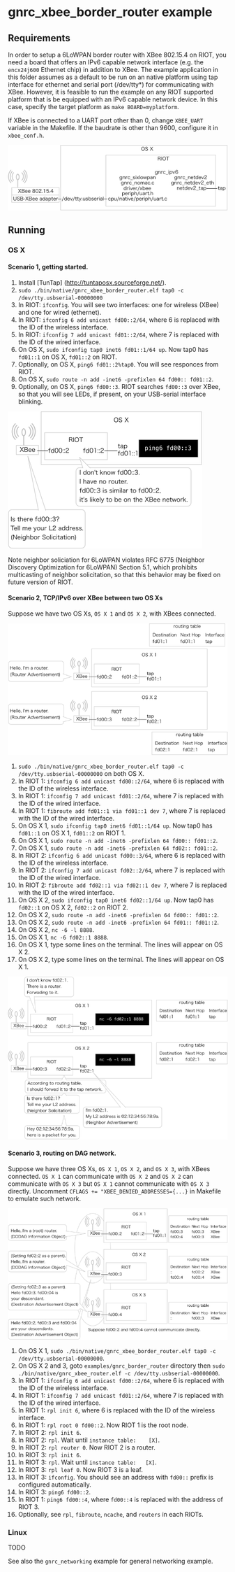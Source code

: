 # gnrc_xbee_border_router example

## Requirements

In order to setup a 6LoWPAN border router with XBee 802.15.4 on RIOT, you need a
board that offers an IPv6 capable network interface (e.g. the `encx24j600`
Ethernet chip) in addition to XBee. The example application in this folder
assumes as a default to be run on an native platform using tap interface for
ethernet and serial port (/dev/tty*) for communicating with XBee. However, it is
feasible to run the example on any RIOT supported platform that is be equipped
with an IPv6 capable network device. In this case, specify the target platform
as `make BOARD=myplatform`.

If XBee is connected to a UART port other than 0, change `XBEE_UART` variable
in the Makefile. If the baudrate is other than 9600, configure it in
`xbee_conf.h`.

![organization of modules and devices](img/page_001.png)

## Running

### OS X

#### Scenario 1, getting started.

1. Install [TunTap] (http://tuntaposx.sourceforge.net/).
2. `sudo ./bin/native/gnrc_xbee_border_router.elf tap0 -c /dev/tty.usbserial-00000000`
3. In RIOT: `ifconfig`.
   You will see two interfaces: one for wireless (XBee) and one for wired
   (ethernet).
4. In RIOT: `ifconfig 6 add unicast fd00::2/64`, where 6 is replaced with
   the ID of the wireless interface.
5. In RIOT: `ifconfig 7 add unicast fd01::2/64`, where 7 is replaced with
   the ID of the wired interface.
6. On OS X, `sudo ifconfig tap0 inet6 fd01::1/64 up`.
   Now tap0 has `fd01::1` on OS X, `fd01::2` on RIOT.
7. Optionally, on OS X, `ping6 fd01::2%tap0`.
   You will see responces from RIOT.
8. On OS X, `sudo route -n add -inet6 -prefixlen 64 fd00:: fd01::2`.
9. Optionally, on OS X, `ping6 fd00::3`.
   RIOT searches `fd00::3` over XBee, so that you will see LEDs, if present, on
   your USB-serial interface blinking.

![](img/page_002.png)

Note neighbor soliciation for 6LoWPAN violates RFC 6775 (Neighbor Discovery
Optimization for 6LoWPAN) Section 5.1, which prohibits multicasting of neighbor
solicitation, so that this behavior may be fixed on future version of RIOT.

#### Scenario 2, TCP/IPv6 over XBee between two OS Xs

Suppose we have two OS Xs, `OS X 1` and `OS X 2`, with XBees connected.

![](img/page_003.png)

1. `sudo ./bin/native/gnrc_xbee_border_router.elf tap0 -c /dev/tty.usbserial-00000000` on both OS X.
2. In RIOT 1: `ifconfig 6 add unicast fd00::2/64`, where 6 is replaced with
   the ID of the wireless interface.
3. In RIOT 1: `ifconfig 7 add unicast fd01::2/64`, where 7 is replaced with
   the ID of the wired interface.
4. In RIOT 1: `fibroute add fd01::1 via fd01::1 dev 7`, where 7 is replaced with
   the ID of the wired interface.
5. On OS X 1, `sudo ifconfig tap0 inet6 fd01::1/64 up`.
   Now tap0 has `fd01::1` on OS X 1, `fd01::2` on RIOT 1.
6. On OS X 1, `sudo route -n add -inet6 -prefixlen 64 fd00:: fd01::2`.
7. On OS X 1, `sudo route -n add -inet6 -prefixlen 64 fd02:: fd01::2`.
8. In RIOT 2: `ifconfig 6 add unicast fd00::3/64`, where 6 is replaced with
   the ID of the wireless interface.
9. In RIOT 2: `ifconfig 7 add unicast fd02::2/64`, where 7 is replaced with
   the ID of the wired interface.
10. In RIOT 2: `fibroute add fd02::1 via fd02::1 dev 7`, where 7 is replaced
    with the ID of the wired interface.
11. On OS X 2, `sudo ifconfig tap0 inet6 fd02::1/64 up`.
    Now tap0 has `fd02::1` on OS X 2, `fd02::2` on RIOT 2.
12. On OS X 2, `sudo route -n add -inet6 -prefixlen 64 fd00:: fd01::2`.
13. On OS X 2, `sudo route -n add -inet6 -prefixlen 64 fd01:: fd01::2`.
14. On OS X 2, `nc -6 -l 8888`.
15. On OS X 1, `nc -6 fd02::1 8888`.
16. On OS X 1, type some lines on the terminal. The lines will appear on OS X 2.
17. On OS X 2, type some lines on the terminal. The lines will appear on OS X 1.

![](img/page_004.png)

#### Scenario 3, routing on DAG network.

Suppose we have three OS Xs, `OS X 1`, `OS X 2`, and `OS X 3`, with XBees
connected. `OS X 1` can communicate with `OS X 2` and `OS X 2` can communicate
with `OS X 3` but `OS X 1` cannot communicate with `OS X 3` directly.  Uncomment
`CFLAGS += "XBEE_DENIED_ADDRESSES={...}` in Makefile to emulate such network.

![](img/page_005.png)

1. On OS X 1, `sudo ./bin/native/gnrc_xbee_border_router.elf tap0 -c /dev/tty.usbserial-00000000`.
2. On OS X 2 and 3, goto `examples/gnrc_border_router` directory then
   `sudo ./bin/native/gnrc_xbee_router.elf -c /dev/tty.usbserial-00000000`.
3. In RIOT 1: `ifconfig 6 add unicast fd00::2/64`, where 6 is replaced with
   the ID of the wireless interface.
4. In RIOT 1: `ifconfig 7 add unicast fd01::2/64`, where 7 is replaced with
   the ID of the wired interface.
5. In RIOT 1: `rpl init 6`, where 6 is replaced with the ID of the wireless
   interface.
6. In RIOT 1: `rpl root 0 fd00::2`. Now RIOT 1 is the root node.
7. In RIOT 2: `rpl init 6`.
8. In RIOT 2: `rpl`. Wait until `instance table:	[X]`.
9. In RIOT 2: `rpl router 0`. Now RIOT 2 is a router.
10. In RIOT 3: `rpl init 6`.
11. In RIOT 3: `rpl`. Wait until `instance table:	[X]`.
12. In RIOT 3: `rpl leaf 0`. Now RIOT 3 is a leaf.
13. In RIOT 3: `ifconfig`. You should see an address with `fd00::` prefix is
    configured automatically.
14. In RIOT 3: `ping6 fd00::2`.
15. In RIOT 1: `ping6 fd00::4`, where `fd00::4` is replaced with the address of
    RIOT 3.
16. Optionally, see `rpl`, `fibroute`, `ncache`,  and `routers` in each RIOTs.

### Linux

TODO

See also the `gnrc_networking` example for general networking example.
